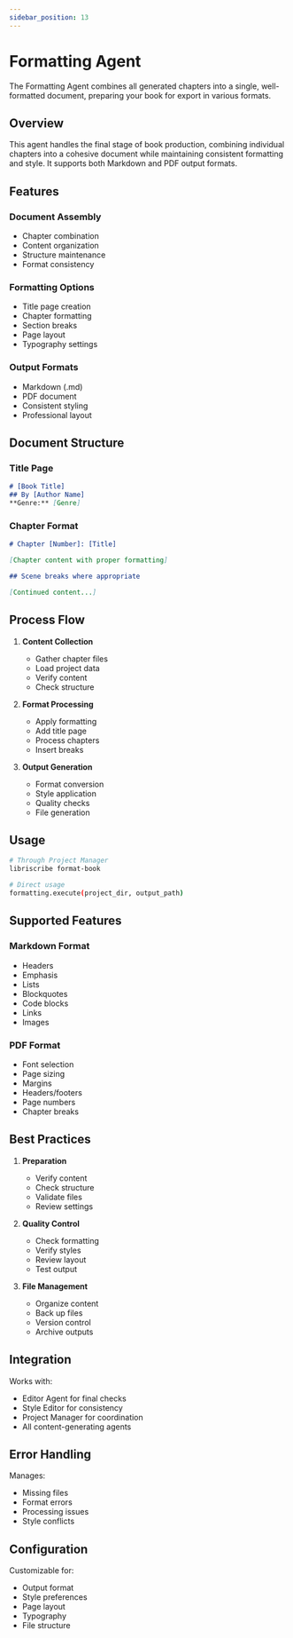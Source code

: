 ```yaml
---
sidebar_position: 13
---
```


# Formatting Agent

The Formatting Agent combines all generated chapters into a single, well-formatted document, preparing your book for export in various formats.

## Overview

This agent handles the final stage of book production, combining individual chapters into a cohesive document while maintaining consistent formatting and style. It supports both Markdown and PDF output formats.

## Features

### Document Assembly
- Chapter combination
- Content organization
- Structure maintenance
- Format consistency

### Formatting Options
- Title page creation
- Chapter formatting
- Section breaks
- Page layout
- Typography settings

### Output Formats
- Markdown (.md)
- PDF document
- Consistent styling
- Professional layout

## Document Structure

### Title Page
```markdown
# [Book Title]
## By [Author Name]
**Genre:** [Genre]
```

### Chapter Format
```markdown
# Chapter [Number]: [Title]

[Chapter content with proper formatting]

## Scene breaks where appropriate

[Continued content...]
```

## Process Flow

1. **Content Collection**
   - Gather chapter files
   - Load project data
   - Verify content
   - Check structure

2. **Format Processing**
   - Apply formatting
   - Add title page
   - Process chapters
   - Insert breaks

3. **Output Generation**
   - Format conversion
   - Style application
   - Quality checks
   - File generation

## Usage

```bash
# Through Project Manager
libriscribe format-book

# Direct usage
formatting.execute(project_dir, output_path)
```

## Supported Features

### Markdown Format
- Headers
- Emphasis
- Lists
- Blockquotes
- Code blocks
- Links
- Images

### PDF Format
- Font selection
- Page sizing
- Margins
- Headers/footers
- Page numbers
- Chapter breaks

## Best Practices

1. **Preparation**
   - Verify content
   - Check structure
   - Validate files
   - Review settings

2. **Quality Control**
   - Check formatting
   - Verify styles
   - Review layout
   - Test output

3. **File Management**
   - Organize content
   - Back up files
   - Version control
   - Archive outputs

## Integration

Works with:
- Editor Agent for final checks
- Style Editor for consistency
- Project Manager for coordination
- All content-generating agents

## Error Handling

Manages:
- Missing files
- Format errors
- Processing issues
- Style conflicts

## Configuration

Customizable for:
- Output format
- Style preferences
- Page layout
- Typography
- File structure